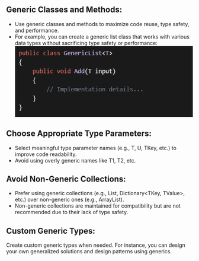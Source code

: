 ## Generic Classes and Methods:
- Use generic classes and methods to maximize code reuse, type safety, and performance.
- For example, you can create a generic list class that works with various data types without sacrificing type safety or performance:
![alt text](image.png)

## Choose Appropriate Type Parameters:
- Select meaningful type parameter names (e.g., T, U, TKey, etc.) to improve code readability.
- Avoid using overly generic names like T1, T2, etc.

## Avoid Non-Generic Collections:
- Prefer using generic collections (e.g., List<T>, Dictionary<TKey, TValue>, etc.) over non-generic ones (e.g., ArrayList).
- Non-generic collections are maintained for compatibility but are not recommended due to their lack of type safety.
## Custom Generic Types:
Create custom generic types when needed. For instance, you can design your own generalized solutions and design patterns using generics.